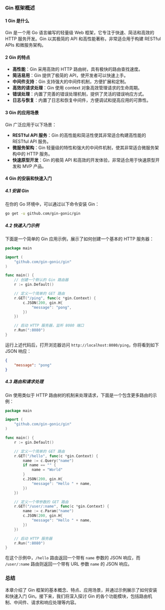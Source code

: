 ### Gin 框架概述

#### 1 Gin 是什么
Gin 是一个用 Go 语言编写的轻量级 Web 框架，它专注于快速、简洁和高效的 HTTP 服务开发。Gin 以其极简的 API 和高性能著称，非常适合用于构建 RESTful APIs 和微服务架构。

#### 2 Gin 的特点
- **高性能**：Gin 采用高效的 HTTP 路由树，具有极快的路由查找速度。
- **简洁易用**：Gin 提供了极简的 API，使开发者可以快速上手。
- **中间件支持**：Gin 支持强大的中间件机制，方便扩展和定制。
- **高效的请求处理**：Gin 使用 context 对象高效管理请求的生命周期。
- **错误处理**：内置了完善的错误处理机制，提供了灵活的错误响应方式。
- **日志与恢复**：内置了日志和恢复中间件，方便调试和提高应用的可靠性。

#### 3 Gin 的应用场景
Gin 广泛应用于以下场景：
- **RESTful API 服务**：Gin 的高性能和简洁性使其非常适合构建高性能的 RESTful API 服务。
- **微服务架构**：Gin 轻量级的特性和强大的中间件机制，使其非常适合微服务架构中的 HTTP 服务。
- **快速原型开发**：Gin 的极简 API 和高效的开发体验，非常适合用于快速原型开发和 MVP 产品。

#### 4 Gin 的安装和快速入门

##### 4.1 安装 Gin
在你的 Go 环境中，可以通过以下命令安装 Gin：
```sh
go get -u github.com/gin-gonic/gin
```

##### 4.2 快速入门示例
下面是一个简单的 Gin 应用示例，展示了如何创建一个基本的 HTTP 服务器：

```go
package main

import (
    "github.com/gin-gonic/gin"
)

func main() {
    // 创建一个默认的 Gin 路由器
    r := gin.Default()

    // 定义一个简单的 GET 路由
    r.GET("/ping", func(c *gin.Context) {
        c.JSON(200, gin.H{
            "message": "pong",
        })
    })

    // 启动 HTTP 服务器，监听 8080 端口
    r.Run(":8080")
}
```

运行上述代码后，打开浏览器访问 `http://localhost:8080/ping`，你将看到如下 JSON 响应：
```json
{
    "message": "pong"
}
```

##### 4.3 路由和请求处理
Gin 使用类似于 HTTP 路由树的机制来处理请求，下面是一个包含更多路由的示例：

```go
package main

import (
    "github.com/gin-gonic/gin"
)

func main() {
    r := gin.Default()

    // 定义一个简单的 GET 路由
    r.GET("/hello", func(c *gin.Context) {
        name := c.Query("name")
        if name == "" {
            name = "World"
        }
        c.JSON(200, gin.H{
            "message": "Hello " + name,
        })
    })

    // 定义一个带参数的 GET 路由
    r.GET("/user/:name", func(c *gin.Context) {
        name := c.Param("name")
        c.JSON(200, gin.H{
            "message": "Hello " + name,
        })
    })

    // 启动 HTTP 服务器
    r.Run(":8080")
}
```

在这个示例中，`/hello` 路由返回一个带有 `name` 参数的 JSON 响应，而 `/user/:name` 路由则返回一个带有 URL 参数 `name` 的 JSON 响应。

### 总结
本章介绍了 Gin 框架的基本概念、特点、应用场景，并通过示例展示了如何安装和快速入门 Gin。接下来，我们将深入探讨 Gin 的各个功能模块，包括路由机制、中间件、请求和响应处理等内容。